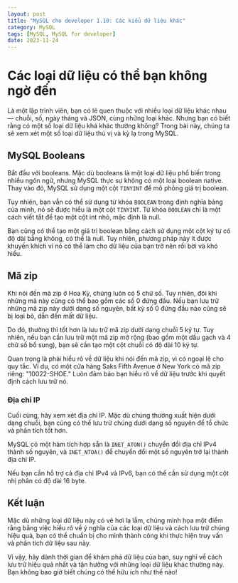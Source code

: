 ```yaml
---
layout: post
title: "MySQL cho developer 1.10: Các kiểu dữ liệu khác"
category: MySQL
tags: [MySQL, MySQL for developer]
date: 2023-11-24
---
```


# Các loại dữ liệu có thể bạn không ngờ đến

Là một lập trình viên, bạn có lẽ quen thuộc với nhiều loại dữ liệu khác nhau — chuỗi, số, ngày tháng và JSON, cùng những loại khác. Nhưng bạn có biết rằng có một số loại dữ liệu khá khác thường không? Trong bài này, chúng ta sẽ xem xét một số loại dữ liệu thú vị và kỳ lạ trong MySQL.

## MySQL Booleans

Bắt đầu với booleans. Mặc dù booleans là một loại dữ liệu phổ biến trong nhiều ngôn ngữ, nhưng MySQL thực sự không có một loại boolean native. Thay vào đó, MySQL sử dụng một cột `TINYINT` để mô phỏng giá trị boolean.

Tuy nhiên, bạn vẫn có thể sử dụng từ khóa `BOOLEAN` trong định nghĩa bảng của mình, nó sẽ được hiểu là một cột `TINYINT`. Từ khóa `BOOLEAN` chỉ là một cách viết tắt để tạo một cột int nhỏ, mặc định là null.

Bạn cũng có thể tạo một giá trị boolean bằng cách sử dụng một cột ký tự có độ dài bằng không, có thể là null. Tuy nhiên, phương pháp này ít được khuyến khích vì nó có thể làm cho dữ liệu của bạn trở nên rối bời và khó hiểu.

## Mã zip

Khi nói đến mã zip ở Hoa Kỳ, chúng luôn có 5 chữ số. Tuy nhiên, đôi khi những mã này cũng có thể bao gồm các số 0 đứng đầu. Nếu bạn lưu trữ những mã zip này dưới dạng số nguyên, bất kỳ số 0 đứng đầu nào cũng sẽ bị loại bỏ, dẫn đến mất dữ liệu.

Do đó, thường thì tốt hơn là lưu trữ mã zip dưới dạng chuỗi 5 ký tự. Tuy nhiên, nếu bạn cần lưu trữ một mã zip mở rộng (bao gồm một dấu gạch và 4 chữ số bổ sung), bạn sẽ cần tạo một cột chuỗi có độ dài 10 ký tự.

Quan trọng là phải hiểu rõ về dữ liệu khi nói đến mã zip, vì có ngoại lệ cho quy tắc. Ví dụ, có một cửa hàng Saks Fifth Avenue ở New York có mã zip riêng: "10022-SHOE." Luôn đảm bảo bạn hiểu rõ về dữ liệu trước khi quyết định cách lưu trữ nó.

### Địa chỉ IP

Cuối cùng, hãy xem xét địa chỉ IP. Mặc dù chúng thường xuất hiện dưới dạng chuỗi, bạn cũng có thể lưu trữ chúng dưới dạng số nguyên để tổ chức và phân tích tốt hơn.

MySQL có một hàm tích hợp sẵn là `INET_ATON()` chuyển đổi địa chỉ IPv4 thành số nguyên, và `INET_NTOA()` để chuyển đổi một số nguyên trở lại thành địa chỉ IP.

Nếu bạn cần hỗ trợ cả địa chỉ IPv4 và IPv6, bạn có thể cần sử dụng một cột nhị phân có độ dài 16 byte.

## Kết luận

Mặc dù những loại dữ liệu này có vẻ hơi lạ lẫm, chúng minh họa một điểm rằng bằng việc hiểu rõ về ý nghĩa của các loại dữ liệu và cách lưu trữ chúng hiệu quả, bạn có thể chuẩn bị cho mình thành công khi thực hiện truy vấn và phân tích dữ liệu sau này.

Vì vậy, hãy dành thời gian để khám phá dữ liệu của bạn, suy nghĩ về cách lưu trữ hiệu quả nhất và tận hưởng với những loại dữ liệu khác thường này. Bạn không bao giờ biết chúng có thể hữu ích như thế nào!
